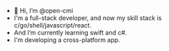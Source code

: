 - 👋 Hi, I’m @open-cmi
- I'm a full-stack developer, and now my skill stack is c/go/shell/javascript/react.
- And I’m currently learning swift and c#. 
- I'm developing a cross-platform app. 
